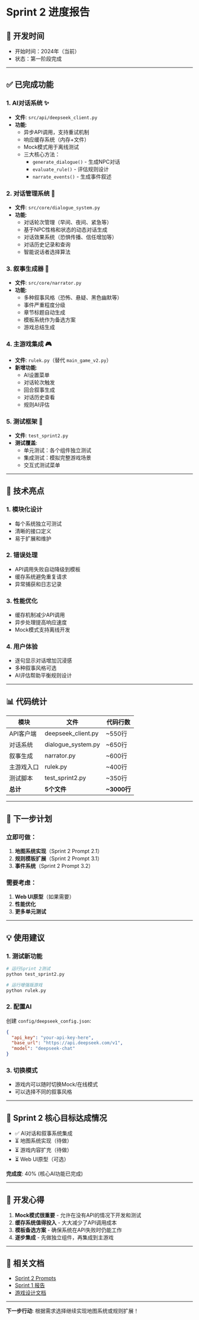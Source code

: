 # Sprint 2 进度报告

## 📅 开发时间
- 开始时间：2024年（当前）
- 状态：第一阶段完成

---

## ✅ 已完成功能

### 1. **AI对话系统** ✨
- **文件**: `src/api/deepseek_client.py`
- **功能**:
  - 异步API调用，支持重试机制
  - 响应缓存系统（内存+文件）
  - Mock模式用于离线测试
  - 三大核心方法：
    - `generate_dialogue()` - 生成NPC对话
    - `evaluate_rule()` - 评估规则设计
    - `narrate_events()` - 生成事件叙述

### 2. **对话管理系统** 💬
- **文件**: `src/core/dialogue_system.py`
- **功能**:
  - 对话轮次管理（早间、夜间、紧急等）
  - 基于NPC性格和状态的动态对话生成
  - 对话效果系统（恐惧传播、信任增加等）
  - 对话历史记录和查询
  - 智能说话者选择算法

### 3. **叙事生成器** 📖
- **文件**: `src/core/narrator.py`
- **功能**:
  - 多种叙事风格（恐怖、悬疑、黑色幽默等）
  - 事件严重程度分级
  - 章节标题自动生成
  - 模板系统作为备选方案
  - 游戏总结生成

### 4. **主游戏集成** 🎮
- **文件**: `rulek.py`（替代 `main_game_v2.py`）
- **新增功能**:
  - AI设置菜单
  - 对话轮次触发
  - 回合叙事生成
  - 对话历史查看
  - 规则AI评估

### 5. **测试框架** 🧪
- **文件**: `test_sprint2.py`
- **测试覆盖**:
  - 单元测试：各个组件独立测试
  - 集成测试：模拟完整游戏场景
  - 交互式测试菜单

---

## 🔧 技术亮点

### 1. **模块化设计**
- 每个系统独立可测试
- 清晰的接口定义
- 易于扩展和维护

### 2. **错误处理**
- API调用失败自动降级到模板
- 缓存系统避免重复请求
- 异常捕获和日志记录

### 3. **性能优化**
- 缓存机制减少API调用
- 异步处理提高响应速度
- Mock模式支持离线开发

### 4. **用户体验**
- 逐句显示对话增加沉浸感
- 多种叙事风格可选
- AI评估帮助平衡规则设计

---

## 📊 代码统计

| 模块 | 文件 | 代码行数 |
|-----|------|---------|
| API客户端 | deepseek_client.py | ~550行 |
| 对话系统 | dialogue_system.py | ~650行 |
| 叙事生成 | narrator.py | ~600行 |
| 主游戏入口 | rulek.py | ~400行 |
| 测试脚本 | test_sprint2.py | ~350行 |
| **总计** | **5个文件** | **~3000行** |

---

## 🚀 下一步计划

### 立即可做：
1. **地图系统实现**（Sprint 2 Prompt 2.1）
2. **规则模板扩展**（Sprint 2 Prompt 3.1）
3. **事件系统**（Sprint 2 Prompt 3.2）

### 需要考虑：
1. **Web UI原型**（如果需要）
2. **性能优化**
3. **更多单元测试**

---

## 💡 使用建议

### 1. **测试新功能**
```bash
# 运行Sprint 2测试
python test_sprint2.py

# 运行增强版游戏
python rulek.py
```

### 2. **配置AI**
创建 `config/deepseek_config.json`:
```json
{
  "api_key": "your-api-key-here",
  "base_url": "https://api.deepseek.com/v1",
  "model": "deepseek-chat"
}
```

### 3. **切换模式**
- 游戏内可以随时切换Mock/在线模式
- 可以选择不同的叙事风格

---

## 🎯 Sprint 2 核心目标达成情况

- ✅ AI对话和叙事系统集成
- ⏳ 地图系统实现（待做）
- ⏳ 游戏内容扩充（待做）
- ⏳ Web UI原型（可选）

**完成度**: 40% (核心AI功能已完成)

---

## 📝 开发心得

1. **Mock模式很重要** - 允许在没有API的情况下开发和测试
2. **缓存系统值得投入** - 大大减少了API调用成本
3. **模板备选方案** - 确保系统在API失败时仍能工作
4. **逐步集成** - 先做独立组件，再集成到主游戏

---

## 🔗 相关文档

- [Sprint 2 Prompts](./SPRINT_2_PROMPTS.md)
- [Sprint 1 报告](./SPRINT_1_REPORT.md)
- [游戏设计文档](./readme.md)

---

**下一步行动**: 根据需求选择继续实现地图系统或规则扩展！
